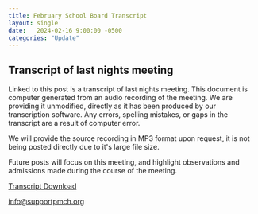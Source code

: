 ```yaml
---
title: February School Board Transcript
layout: single
date:   2024-02-16 9:00:00 -0500
categories: "Update"
---
```


## Transcript of last nights meeting

Linked to this post is a transcript of last nights meeting. This document is computer generated from an audio recording of the meeting. We are providing it unmodified, directly as it has been produced by our transcription software. Any errors, spelling mistakes, or gaps in the transcript are a result of computer error.

We will provide the source recording in MP3 format upon request, it is not being posted directly due to it's large file size.

Future posts will focus on this meeting, and highlight observations and admissions made during the course of the meeting.

[Transcript Download](/assets/files/transcripts/psp_feb_15_board_meeting_transcript.txt)

[info@supportpmch.org](mailto:info@supportpmch.org)